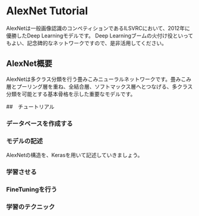 # AlexNet Tutorial

AlexNetは一般画像認識のコンペティションであるILSVRCにおいて、2012年に優勝したDeep Learningモデルです。
Deep Learningブームの火付け役といってもよい、記念碑的なネットワークですので、是非活用してください。

## AlexNet概要

AlexNetは多クラス分類を行う畳みこみニューラルネットワークです。畳みこみ層とプーリング層を重ね、全結合層、ソフトマックス層へとつなげる、多クラス分類を可能とする基本骨格を示した重要なモデルです。


##　チュートリアル

### データベースを作成する

### モデルの記述
AlexNetの構造を、Kerasを用いて記述していきましょう。


### 学習させる


### FineTuningを行う


### 学習のテクニック
